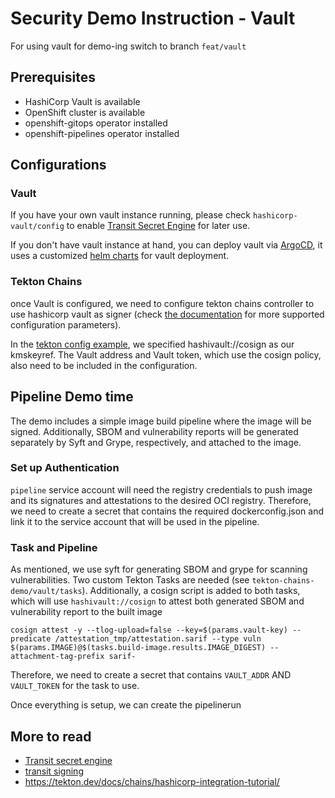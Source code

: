 # Security Demo Instruction - Vault

For using vault for demo-ing switch to branch `feat/vault`

## Prerequisites
- HashiCorp Vault is available
- OpenShift cluster is available
- openshift-gitops operator installed
- openshift-pipelines operator installed


## Configurations

### Vault

If you have your own vault instance running, please check `hashicorp-vault/config` 
to enable [Transit Secret Engine](https://developer.hashicorp.com/vault/docs/secrets/transit) for later use.

If you don't have vault instance at hand, you can deploy vault via [ArgoCD](https://github.com/StinkyBenji/secure-the-chain/tree/feat/vault/hashicorp-vault/vault-app.yaml), it uses a customized [helm charts](https://github.com/StinkyBenji/agnosticg/tree/main/charts/hashicorp-vault) for vault deployment.

### Tekton Chains

once Vault is configured, we need to configure tekton chains controller to use hashicorp vault as signer (check [the documentation](https://docs.openshift.com/pipelines/1.15/secure/using-tekton-chains-for-openshift-pipelines-supply-chain-security.html) for more supported configuration parameters).

In the [tekton config example](https://github.com/StinkyBenji/secure-the-chain/tree/feat/vault/tekton-chains-demo/vault/tektonconfig/tektonconfig.example.yaml), we specified hashivault://cosign as our kmskeyref. The Vault address and Vault token, which use the cosign policy, also need to be included in the configuration.

## Pipeline Demo time
The demo includes a simple image build pipeline where the image will be signed. Additionally, SBOM and vulnerability reports will be generated separately by Syft and Grype, respectively, and attached to the image.

### Set up Authentication

`pipeline` service account will need the registry credentials to push image and its signatures and attestations to the desired OCI registry.
Therefore, we need to create a secret that contains the required dockerconfig.json and link it to the service account that will be used in the pipeline. 

### Task and Pipeline
As mentioned, we use syft for generating SBOM and grype for scanning vulnerabilities. Two custom Tekton Tasks are needed (see `tekton-chains-demo/vault/tasks`). Additionally, a cosign script is added to both tasks, which will use `hashivault://cosign` to attest both generated SBOM and vulnerability report to the built image

```
cosign attest -y --tlog-upload=false --key=$(params.vault-key) --predicate /attestation_tmp/attestation.sarif --type vuln $(params.IMAGE)@$(tasks.build-image.results.IMAGE_DIGEST) --attachment-tag-prefix sarif- 
```

Therefore, we need to create a secret that contains `VAULT_ADDR` AND `VAULT_TOKEN` for the task to use.

Once everything is setup, we can create the pipelinerun 



## More to read
- [Transit secret engine](https://developer.hashicorp.com/vault/tutorials/encryption-as-a-service/eaas-transit)
- [transit signing](https://gist.github.com/stenio123/0ae467df32364efad0ca01d3b9c3e1c5)
- https://tekton.dev/docs/chains/hashicorp-integration-tutorial/